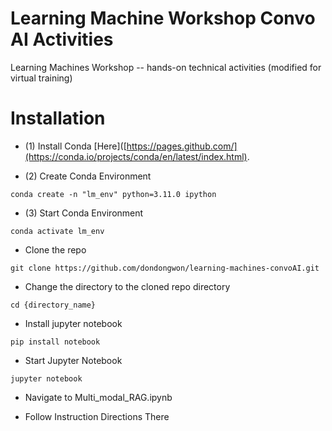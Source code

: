 # Learning Machine Workshop Convo AI Activities 
Learning Machines Workshop -- hands-on technical activities (modified for virtual training)



# Installation 
- (1) Install Conda [Here]([https://pages.github.com/](https://conda.io/projects/conda/en/latest/index.html). 

- (2) Create Conda Environment
  
```conda create -n "lm_env" python=3.11.0 ipython```

- (3) Start Conda Environment

```conda activate lm_env```

- Clone the repo
  
``` git clone https://github.com/dondongwon/learning-machines-convoAI.git ```

- Change the directory to the cloned repo directory
  
``` cd {directory_name} ```

- Install jupyter notebook

``` pip install notebook ```

- Start Jupyter Notebook

``` jupyter notebook ```

- Navigate to Multi_modal_RAG.ipynb

- Follow Instruction Directions There

  

